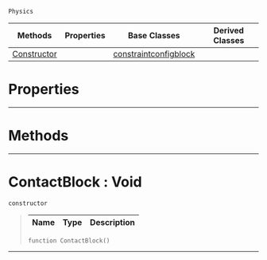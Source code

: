  `Physics`

|Methods|Properties|Base Classes|Derived Classes|
|---|---|---|---|
|[ Constructor](https://github.com/PlasmaEngine/PlasmaDocs/blob/master/code_reference/class_reference/contactblock.markdown#contactblock-void)| |[constraintconfigblock](https://github.com/PlasmaEngine/PlasmaDocs/blob/master/code_reference/class_reference/constraintconfigblock.markdown)| |


 #  Properties


---  
 #  Methods


---  
 #  ContactBlock : Void

 `constructor`

> 
> |Name|Type|Description|
> |---|---|---|
> ``` lang=cpp, name=Lightning
> function ContactBlock()
> ``` 


---  
 

 